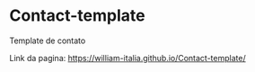 # Contact-template
Template de contato

Link da pagina:
https://william-italia.github.io/Contact-template/
